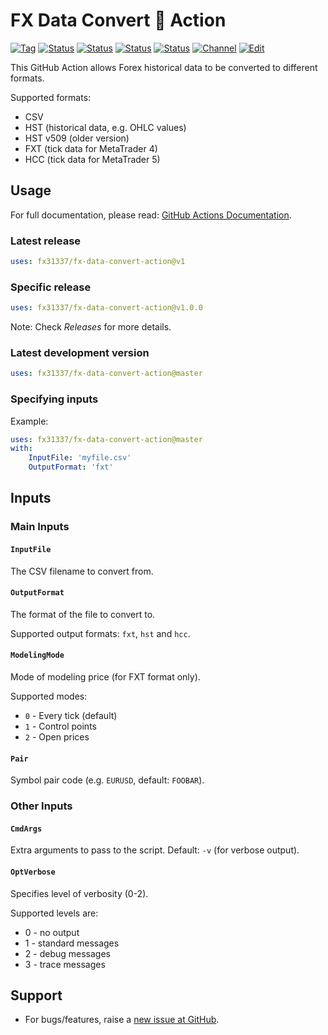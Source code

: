 # FX Data Convert 🐳 Action

[![Tag][github-tag-image]][github-tag-link]
[![Status][gha-image-action-master]][gha-link-action-master]
[![Status][gha-image-check-master]][gha-link-check-master]
[![Status][gha-image-docker-master]][gha-link-docker-master]
[![Status][gha-image-lint-master]][gha-link-lint-master]
[![Channel][tg-channel-image]][tg-channel-link]
[![Edit][gitpod-image]][gitpod-link]

This GitHub Action allows Forex historical data to be converted to different formats.

Supported formats:

- CSV
- HST (historical data, e.g. OHLC values)
- HST v509 (older version)
- FXT (tick data for MetaTrader 4)
- HCC (tick data for MetaTrader 5)

## Usage

For full documentation, please read: [GitHub Actions Documentation](https://help.github.com/en/actions).

### Latest release

```yaml
uses: fx31337/fx-data-convert-action@v1
```

### Specific release

```yaml
uses: fx31337/fx-data-convert-action@v1.0.0
```

Note: Check *Releases* for more details.

### Latest development version

```yaml
uses: fx31337/fx-data-convert-action@master
```

### Specifying inputs

Example:

```yaml
uses: fx31337/fx-data-convert-action@master
with:
    InputFile: 'myfile.csv'
    OutputFormat: 'fxt'
```

## Inputs

### Main Inputs

#### `InputFile`

The CSV filename to convert from.

#### `OutputFormat`

The format of the file to convert to.

Supported output formats: `fxt`, `hst` and `hcc`.

#### `ModelingMode`

Mode of modeling price (for FXT format only).

Supported modes:

- `0` - Every tick (default)
- `1` - Control points
- `2` - Open prices

#### `Pair`

Symbol pair code (e.g. `EURUSD`, default: `FOOBAR`).

### Other Inputs

#### `CmdArgs`

Extra arguments to pass to the script. Default: `-v` (for verbose output).

#### `OptVerbose`

Specifies level of verbosity (0-2).

Supported levels are:

- 0 - no output
- 1 - standard messages
- 2 - debug messages
- 3 - trace messages

<!--
## Outputs

### `foo`

Foo bar.
-->

## Support

- For bugs/features, raise a [new issue at GitHub](https://github.com/FX31337/FX-Data-Convert-Action/issues).

<!-- Named links -->

[github-tag-image]: https://img.shields.io/github/tag/FX31337/FX-Data-Convert-Action.svg?logo=github
[github-tag-link]: https://github.com/FX31337/FX-Data-Convert-Action/tags

[tg-channel-image]: https://img.shields.io/badge/Telegram-join-0088CC.svg?logo=telegram
[tg-channel-link]: https://t.me/EA31337

[gha-link-action-master]: https://github.com/FX31337/FX-Data-Convert-Action/actions?query=workflow%3AAction+branch%3Amaster
[gha-image-action-master]: https://github.com/FX31337/FX-Data-Convert-Action/workflows/Action/badge.svg
[gha-link-check-master]: https://github.com/FX31337/FX-Data-Convert-Action/actions?query=workflow%3ACheck+branch%3Amaster
[gha-image-check-master]: https://github.com/FX31337/FX-Data-Convert-Action/workflows/Check/badge.svg
[gha-link-docker-master]: https://github.com/FX31337/FX-Data-Convert-Action/actions?query=workflow%3ADocker+branch%3Amaster
[gha-image-docker-master]: https://github.com/FX31337/FX-Data-Convert-Action/workflows/Docker/badge.svg
[gha-link-lint-master]: https://github.com/FX31337/FX-Data-Convert-Action/actions?query=workflow%3ALint+branch%3Amaster
[gha-image-lint-master]: https://github.com/FX31337/FX-Data-Convert-Action/workflows/Lint/badge.svg

[gitpod-image]: https://img.shields.io/badge/Gitpod-ready--to--code-blue?logo=gitpod
[gitpod-link]: https://gitpod.io/#https://github.com/FX31337/FX-Data-Convert-Action
